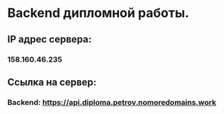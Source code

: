 # Backend дипломной работы.
## IP адрес сервера:
### 158.160.46.235
## Ссылка на сервер:
### Backend: https://api.diploma.petrov.nomoredomains.work
